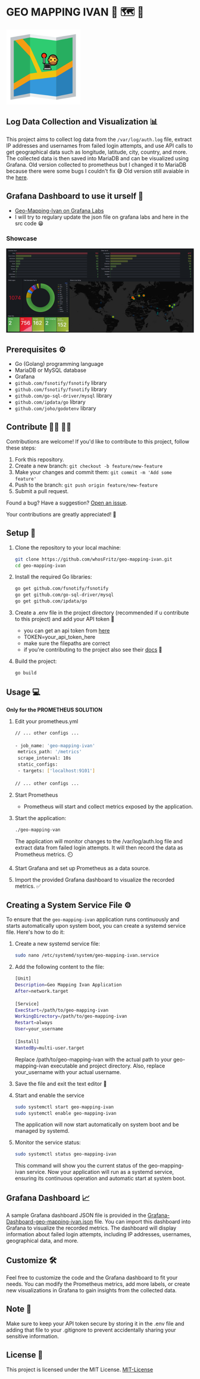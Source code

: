 # GEO MAPPING IVAN :bearded_person: :world_map: :mag_right:

<img src="LOGO-GEO-MAPPING-IVAN.png" alt="LOGO GEO MAPPING IVAN" width="200"/>

## Log Data Collection and Visualization :bar_chart:

This project aims to collect log data from the `/var/log/auth.log` file, extract IP addresses and usernames from failed login attempts, and use API calls to get geographical data such as longitude, latitude, city, country, and more. The collected data is then saved into MariaDB and can be visualized using Grafana.
Old version collected to prometheus but I changed it to MariaDB because there were some bugs I couldn't fix :sweat_smile:
Old version still avaiable in the [here](old_prometheus_way_code.go.txt).

## Grafana Dashboard to use it urself :prince:

- [Geo-Mapping-Ivan on Grafana Labs](https://grafana.com/grafana/dashboards/19450-geo-mapping-ivan/)
- I will try to regulary update the json file on grafana labs and here in the src code :grin:

### Showcase

![Dashboard panels](screeshot2.PNG)

## Prerequisites :gear:

- Go (Golang) programming language
- MariaDB or MySQL database
- Grafana
- `github.com/fsnotify/fsnotify` library
- `github.com/fsnotify/fsnotify` library
- `github.com/go-sql-driver/mysql` library
- `github.com/ipdata/go` library
- `github.com/joho/godotenv` library

## Contribute :construction_worker_man: :construction_worker_man:

Contributions are welcome! If you'd like to contribute to this project, follow these steps:

1. Fork this repository.
2. Create a new branch: `git checkout -b feature/new-feature`
3. Make your changes and commit them: `git commit -m 'Add some feature'`
4. Push to the branch: `git push origin feature/new-feature`
5. Submit a pull request.

Found a bug? Have a suggestion? [Open an issue](https://github.com/whosFritz/geo-mapping-ivan/issues).

Your contributions are greatly appreciated! :rocket:

## Setup :wrench:

1. Clone the repository to your local machine:

   ```bash
   git clone https://github.com/whosFritz/geo-mapping-ivan.git
   cd geo-mapping-ivan
   ```

2. Install the required Go libraries:
   ```bash
   go get github.com/fsnotify/fsnotify
   go get github.com/go-sql-driver/mysql
   go get github.com/ipdata/go
   ```
3. Create a .env file in the project directory (recommended if u contribute to this project) and add your API token :key:

   - you can get an api token from [here](https://ipdata.co/)
   - TOKEN=your_api_token_here
   - make sure the filepaths are correct
   - if you're contributing to the project also see their [docs](https://docs.ipdata.co/docs) :bookmark_tabs:

4. Build the project:

   ```bash
   go build
   ```

## Usage :computer:

**Only for the PROMETHEUS SOLUTION**

1. Edit your prometheus.yml

   ```bash
   // ... other configs ...

   - job_name: 'geo-mapping-ivan'
    metrics_path: '/metrics'
    scrape_interval: 10s
    static_configs:
    - targets: ['localhost:9101']

   // ... other configs ...
   ```

2. Start Prometheus
   - Prometheus will start and collect metrics exposed by the application.
3. Start the application:

   ```bash
   ./geo-mapping-van
   ```

   The application will monitor changes to the /var/log/auth.log file and extract data from failed login attempts. It will then record the data as Prometheus metrics. :timer_clock:

4. Start Grafana and set up Prometheus as a data source.

5. Import the provided Grafana dashboard to visualize the recorded metrics. :white_check_mark:

## Creating a System Service File :gear:

To ensure that the `geo-mapping-ivan` application runs continuously and starts automatically upon system boot, you can create a systemd service file. Here's how to do it:

1. Create a new systemd service file:

   ```bash
   sudo nano /etc/systemd/system/geo-mapping-ivan.service
   ```

2. Add the following content to the file:

   ```bash
   [Unit]
   Description=Geo Mapping Ivan Application
   After=network.target

   [Service]
   ExecStart=/path/to/geo-mapping-ivan
   WorkingDirectory=/path/to/geo-mapping-ivan
   Restart=always
   User=your_username

   [Install]
   WantedBy=multi-user.target
   ```

   Replace /path/to/geo-mapping-ivan with the actual path to your geo-mapping-ivan executable and project directory. Also, replace your_username with your actual username.

3. Save the file and exit the text editor :floppy_disk:
4. Start and enable the service

   ```bash
   sudo systemctl start geo-mapping-ivan
   sudo systemctl enable geo-mapping-ivan
   ```

   The application will now start automatically on system boot and be managed by systemd.

5. Monitor the service status:
   ```bash
   sudo systemctl status geo-mapping-ivan
   ```
   This command will show you the current status of the geo-mapping-ivan service.
   Now your application will run as a systemd service, ensuring its continuous operation and automatic start at system boot.

## Grafana Dashboard :chart_with_upwards_trend:

A sample Grafana dashboard JSON file is provided in the [Grafana-Dashboard-geo-mapping-ivan.json](Grafana-Dashboard-geo-mapping-ivan.json) file. You can import this dashboard into Grafana to visualize the recorded metrics. The dashboard will display information about failed login attempts, including IP addresses, usernames, geographical data, and more.

## Customize :hammer_and_wrench:

Feel free to customize the code and the Grafana dashboard to fit your needs. You can modify the Prometheus metrics, add more labels, or create new visualizations in Grafana to gain insights from the collected data.

## Note :memo:

Make sure to keep your API token secure by storing it in the .env file and adding that file to your .gitignore to prevent accidentally sharing your sensitive information.

## License :scroll:

This project is licensed under the MIT License. [MIT-License](LICENSE)
